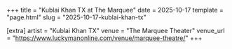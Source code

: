 +++
title = "Kublai Khan TX at The Marquee"
date = 2025-10-17
template = "page.html"
slug = "2025-10-17-kublai-khan-tx"

[extra]
artist = "Kublai Khan TX"
venue = "The Marquee Theater"
venue_url = "https://www.luckymanonline.com/venue/marquee-theatre/"
+++
